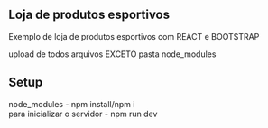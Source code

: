 ## Loja de produtos esportivos
Exemplo de loja de produtos esportivos com REACT e BOOTSTRAP

upload de todos arquivos EXCETO pasta node_modules

## Setup
node_modules - npm install/npm i <br/>
para inicializar o servidor - npm run dev
